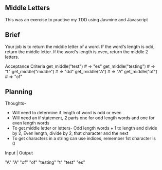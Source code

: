## Middle Letters

This was an exercise to practive my TDD using Jasmine and Javascript

## Brief

Your job is to return the middle letter of a word. If the word's length is odd, return the middle letter. If the word's length is even, return the middle 2 letters.

Acceptance Criteria
get_middle("test") # => "es"
get_middle("testing") # => "t"
get_middle("middle") # => "dd"
get_middle("A") # => "A"
get_middle("of") # => "of"

## Planning

Thoughts-

- Will need to determine if length of word is odd or even
- Will need an if statement, 2 parts one for odd length words and one for even length words
- To get middle letter or letters- Odd length words + 1 to length and divide by 2, Even length, divide by 2, that character and the next
- To get characters in a string can use indices, remember 1st character is 0

Input | Output

"A" "A"
"of" "of"
"testing" "t"
"test" "es"
